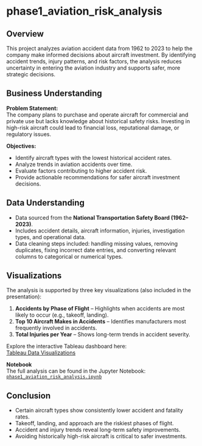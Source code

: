 # phase1_aviation_risk_analysis

## Overview
This project analyzes aviation accident data from 1962 to 2023 to help the company make informed decisions about aircraft investment. By identifying accident trends, injury patterns, and risk factors, the analysis reduces uncertainty in entering the aviation industry and supports safer, more strategic decisions.

## Business Understanding

**Problem Statement:**  
The company plans to purchase and operate aircraft for commercial and private use but lacks knowledge about historical safety risks. Investing in high-risk aircraft could lead to financial loss, reputational damage, or regulatory issues.

**Objectives:**  
- Identify aircraft types with the lowest historical accident rates.  
- Analyze trends in aviation accidents over time.  
- Evaluate factors contributing to higher accident risk.  
- Provide actionable recommendations for safer aircraft investment decisions.  

## Data Understanding
- Data sourced from the **National Transportation Safety Board (1962–2023)**.  
- Includes accident details, aircraft information, injuries, investigation types, and operational data.  
- Data cleaning steps included: handling missing values, removing duplicates, fixing incorrect date entries, and converting relevant columns to categorical or numerical types.  

## Visualizations
The analysis is supported by three key visualizations (also included in the presentation):  
1. **Accidents by Phase of Flight** – Highlights when accidents are most likely to occur (e.g., takeoff, landing).  
2. **Top 10 Aircraft Makes in Accidents** – Identifies manufacturers most frequently involved in accidents.  
3. **Total Injuries per Year** – Shows long-term trends in accident severity.  

Explore the interactive Tableau dashboard here:  
[Tableau Data Visualizations](https://public.tableau.com/views/AviationDataAnalysis_17595901676960/Aviation_Analysis?:language=en-US&publish=yes&:sid=&:redirect=auth&:display_count=n&:origin=viz_share_link)

**Notebook**  
The full analysis can be found in the Jupyter Notebook:  
[`phase1_aviation_risk_analysis.ipynb`](./phase1_aviation_risk_analysis.ipynb)

## Conclusion
- Certain aircraft types show consistently lower accident and fatality rates.  
- Takeoff, landing, and approach are the riskiest phases of flight.  
- Accident and injury trends reveal long-term safety improvements.  
- Avoiding historically high-risk aircraft is critical to safer investments.  


